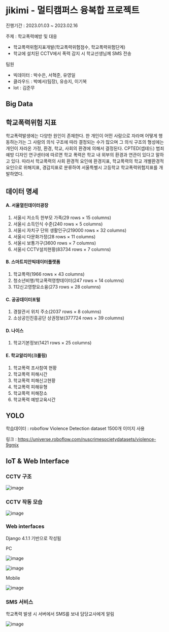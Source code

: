 # jikimi - 멀티캠퍼스 융복합 프로젝트

진행기간 : 2023.01.03 ~ 2023.02.16

주제 : 학교폭력예방 및 대응
  - 학교폭력위험지표개발(학교폭력위험점수, 학교폭력위험단계)
  - 학교에 설치된 CCTV에서 폭력 감지 시 학교선생님께 SMS 전송 

팀원 
  - 빅데이터 : 박수은, 서혁준, 유영일
  - 클라우드 : 박예서(팀장), 유승지, 이기복
  - Iot : 김준무

## Big Data

## **학교폭력위험 지표**
학교폭력발생에는 다양한 원인이 존재한다. 
한 개인이 어떤 사람으로 자라며 어떻게 행동하는가는 그 사람의 의식 구조에 따라 결정되는 수가 많으며 
그 의식 구조의 형성에는 개인이 자라온 가정, 환경, 학교, 사회의 환경에 의해서 결정된다. 
CPTED(셉테드) 범죄예방 디자인 연구센터에 따르면 학교 폭력은 학교 내 외부의 환경과 연관이 있다고 말하고 있다. 
따라서 학교폭력의 사회 환경적 요인에 환경지표, 학교폭력의 학교 개별환경적 요인으로 위해지표, 경감지표로 분류하여
서울특별시 고등학교 학교폭력위험지표를 개발하였다. 


## **데이터 명세**
#### A. 서울열린데이터광장
1. 서울시 저소득 한부모 가족(29 rows × 15 columns)
2. 서울시 소득인식 수준(240 rows × 5 columns)
3. 서울시 자치구 단위 생활인구(219000 rows × 32 columns)
4. 서울시 다문화가정(28 rows × 11 columns)
5. 서울시 보통가구(3600 rows × 7 columns)
6. 서울시 CCTV설치현황(83734 rows × 7 columns)

#### B. 스마트치안빅데이터플랫폼
1. 학교폭력(1966 rows × 43 columns)
2. 청소년비행/학교폭력영향데이터(247 rows × 14 columns) 
3. 112신고영향요소융(273 rows × 28 columns) 

#### C. 공공데이터포털
1. 경찰관서 위치 주소(2037 rows × 8 columns) 
2. 소상공인진흥공단 상권정보(377724 rows × 39 columns)

#### D. 나이스
1. 학교기본정보(1421 rows × 25 columns)

#### E. 학교알리미(크롤링)
1. 학교폭력 조사참여 현황
2. 학교폭력 피해시간
3. 학교폭력 피해신고현황
4. 학교폭력 피해유형
5. 학교폭력 피해장소
6. 학교폭력 예방교육시간


## **YOLO**
학습데이터 : roboflow Violence Detection dataset 1500개 이미지 사용

링크 : https://universe.roboflow.com/nuscrimesocietydatasets/violence-9gmjx



## IoT & Web Interface

### CCTV 구조

![image](https://user-images.githubusercontent.com/12217092/220604062-1c2a3ee0-9af0-487e-91cf-52da002148a4.png)


### CCTV 작동 모습

![image](https://user-images.githubusercontent.com/12217092/220603217-2877a945-6d48-4b55-98b2-58d005f217bf.png)


### Web interfaces

Django 4.1.1 기반으로 작성됨 

PC

![image](https://user-images.githubusercontent.com/12217092/220603318-f9574569-7878-4e0c-9785-1b80d711bdcd.png)

![image](https://user-images.githubusercontent.com/12217092/220604524-09f21847-f75f-46da-a2d8-3608c1aff94f.png)

Mobile

![image](https://user-images.githubusercontent.com/12217092/220603352-a5e1b1ea-3f48-47d9-b09b-80c4f29c93b2.png)

### SMS 서비스
학교폭력 발생 시 서버에서 SMS를 보내 담당교사에게 알림

![image](https://user-images.githubusercontent.com/12217092/220605051-a7ddd25d-8e55-4af8-94bb-6cb1ff0fb2b9.png)
